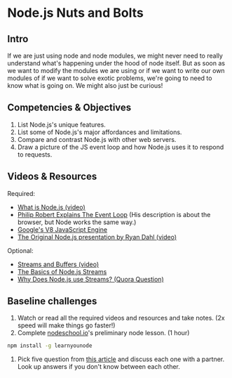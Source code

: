 # Node.js Nuts and Bolts

## Intro

If we are just using node and node modules, we might never need to really understand what's happening under the hood of node itself. But as soon as we want to modify the modules we are using or if we want to write our own modules of if we want to solve exotic problems, we're going to need to know what is going on. We might also just be curious!

## Competencies & Objectives

1. List Node.js's unique features.
1. List some of Node.js's major affordances and limitations.
1. Compare and contrast Node.js with other web servers.
1. Draw a picture of the JS event loop and how Node.js uses it to respond to requests.

## Videos & Resources

Required:
* [What is Node.js (video)](https://www.youtube.com/watch?v=GJmFG4ffJZU)
* [Philip Robert Explains The Event Loop](https://www.youtube.com/watch?v=8aGhZQkoFbQ) (His description is about the browser, but Node works the same way.)
* [Google's V8 JavaScript Engine](https://www.youtube.com/watch?v=86tgU7UaJmU&list=PL4cUxeGkcC9gcy9lrvMJ75z9maRw4byYp&index=3)
* [The Original Node.js presentation by Ryan Dahl (video)](https://www.youtube.com/watch?v=ztspvPYybIY)

Optional:
* [Streams and Buffers (video)](https://www.youtube.com/watch?v=GlybFFMXXmQ)
* [The Basics of Node.js Streams](https://www.sitepoint.com/basics-node-js-streams/)
* [Why Does Node.js use Streams? (Quora Question)](https://www.quora.com/Why-do-servers-like-Node-js-Express-use-streams-to-represent-the-request-and-response-objects)

## Baseline challenges

1. Watch or read all the required videos and resources and take notes. (2x speed will make things go faster!)
1. Complete [nodeschool.io](https://nodeschool.io/)'s preliminary node lesson. (1 hour)

  ```bash
  npm install -g learnyounode
  ```
1. Pick five question from [this article](https://medium.freecodecamp.com/before-you-bury-yourself-in-packages-learn-the-node-js-runtime-itself-f9031fbd8b69) and discuss each one with a partner. Look up answers if you don't know between each other.
